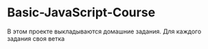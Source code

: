 # Basic-JavaScript-Course
В этом проекте выкладываются домашние задания.
Для каждого задания своя ветка

